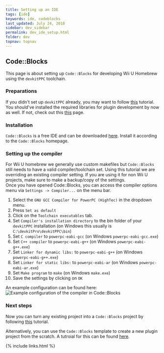 ```yaml
---
title: Setting up an IDE
tags: [ide]
keywords: ide, codeblocks
last_updated: July 24, 2018
sidebar: dev_sidebar
permalink: dev_ide_setup.html
folder: dev
topnav: topnav
---
```


## Code::Blocks
This page is about setting up `Code::Blocks` for developing Wii U Homebrew using the `devkitPPC` toolchain.  

### Preparations
If you didn't set up `devkitPPC` already, you may want to follow [this](dev_toolchain_setup) tutorial. You should've installed the required libraries for plugin development by now as well. If not, check out this [this](dev_required_libraries) page.  

### Installation
`Code::Blocks` is a free IDE and can be downloaded [here](http://www.codeblocks.org/). Install it according to the `Code::Blocks` homepage.

### Setting up the compiler
For Wii U homebrew we generally use custom makefiles but `Code::Blocks` still needs to have a valid compiler/toolchain set. Using this tutorial we are overriding an existing compiler setting. 
If you are using it for non Wii U projects, make sure to make a backup/copy of the settings.  
Once you have opened Code::Blocks, you can access the compiler options menu via `Settings -> Compiler...` on the menu bar.
1. Select the `GNU GCC Compiler for PowerPC (HighTec)` in the dropdown menu.
2. Press `Set as default`
3. Click on the `Toolchain executables` tab.
4. Set `Compiler's installation directory` to the bin folder of your `devkitPPC` installation (on Windows this usually is `C:\devkitPro\devkitPPC\bin`)
5. Set `C compiler` to `powerpc-eabi-gcc` (on Windows `powerpc-eabi-gcc.exe`)
6. Set `C++ compiler` to `powerpc-eabi-g++` (on Windows `powerpc-eabi-g++.exe`)
7. Set `Linker for dynamic libs:` to `powerpc-eabi-g++` (on Windows `powerpc-eabi-g++.exe`)
8. Set `Linker for static libs:` to `powerpc-eabi-ar` (on Windows `powerpc-eabi-ar.exe`)
9. Set `Make program` to `make` (on Windows `make.exe`)
10. Save the settings by clicking on `OK`

An example configuration can be found here:  
![Example configuration of the compiler in Code::Blocks](https://i.imgur.com/cnfkmHR.gif)

### Next steps
Now you can turn any existing project into a `Code::Blocks` project by following [this](https://maschell.github.io/WiiUPluginSystem/dev_codeblocks_project_from_scratch.html) tutorial.  

Alternatively, you can use the `Code::Blocks` template to create a new plugin project from the scratch. A tutroial for this can be found [here](https://github.com/Maschell/WiiUPluginSystem/wiki/Using-project-templates-in-Code::Blocks).

{% include links.html %}
